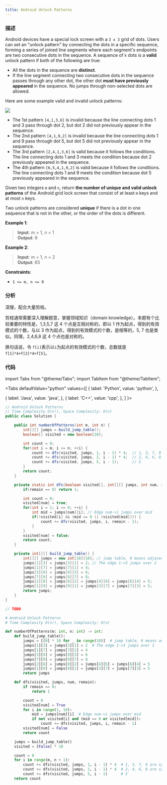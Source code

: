 ```yaml
---
title: Android Unlock Patterns
---
```


### 描述

Android devices have a special lock screen with a `3 x 3` grid of dots. Users can set an "unlock pattern" by connecting the dots in a specific sequence, forming a series of joined line segments where each segment's endpoints are two consecutive dots in the sequence. A sequence of `k` dots is a **valid** unlock pattern if both of the following are true:

- All the dots in the sequence are **distinct**.
- If the line segment connecting two consecutive dots in the sequence passes through any other dot, the other dot **must have previously appeared** in the sequence. No jumps through non-selected dots are allowed.

Here are some example valid and invalid unlock patterns:

![](/img/android-unlock.png)

- The 1st pattern `[4,1,3,6]` is invalid because the line connecting dots 1 and 3 pass through dot 2, but dot 2 did not previously appear in the sequence.
- The 2nd pattern `[4,1,9,2]` is invalid because the line connecting dots 1 and 9 pass through dot 5, but dot 5 did not previously appear in the sequence.
- The 3rd pattern `[2,4,1,3,6]` is valid because it follows the conditions. The line connecting dots 1 and 3 meets the condition because dot 2 previously appeared in the sequence.
- The 4th pattern `[6,5,4,1,9,2]` is valid because it follows the conditions. The line connecting dots 1 and 9 meets the condition because dot 5 previously appeared in the sequence.

Given two integers `m` and `n`, return **the number of unique and valid unlock patterns** of the Android grid lock screen that consist of at least `m` keys and at most `n` keys.

Two unlock patterns are considered **unique** if there is a dot in one sequence that is not in the other, or the order of the dots is different.

**Example 1**:

> **Input**: m = 1, n = 1  
> **Output**: 9

**Example 2**:

> **Input**: m = 1, n = 2  
> **Output**: 65

**Constraints**:

- `1 <= m, n <= 9`

### 分析

深搜，配合大量剪枝。

剪枝通常需要深入理解题意，掌握领域知识（domain knowledge）。本题有个比较重要的特性是，1,3,5,7 这 4 个点是互相对称的，即以 1 作为起点，得到的有效模式的个数，与以 3 作为起点，得到的有效模式的个数，是相等的，5, 7 也是类似。同理，2,4,6,8 这 4 个点也是对称的。

换句话说，令 `f[i]`表示以`i`为起点的有效模式的个数，总数就是 `f[1]*4+f[2]*4+f[5]`。

### 代码

import Tabs from "@theme/Tabs";
import TabItem from "@theme/TabItem";

<Tabs
defaultValue="python"
values={[
{ label: 'Python', value: 'python', },

{ label: 'Java', value: 'java', },
{ label: 'C++', value: 'cpp', },
]
}>
<TabItem value="java">

```java
// Android Unlock Patterns
// Time Complexity O(n!), Space Complexity: O(n)
public class Solution {

    public int numberOfPatterns(int m, int n) {
        int[][] jumps = build_jump_table();
        boolean[] visited = new boolean[10];

        int count = 0;
        for(int i = m; i <= n; ++i) {
            count += dfs(visited, jumps, 1, i - 1) * 4;  // 1, 3, 7, 9 are symmetric
            count += dfs(visited, jumps, 2, i - 1) * 4;  // 2, 4, 6, 8 are symmetric
            count += dfs(visited, jumps, 5, i - 1);      // 5
        }
        return count;
    }

    private static int dfs(boolean visited[], int[][] jumps, int num, int remain) {
        if(remain == 0) return 1;

        int count = 0;
        visited[num] = true;
        for(int i = 1; i <= 9; ++i) {
            int mid = jumps[num][i]; // Edge num->i jumps over mid
            if(!visited[i] && (mid == 0 || (visited[mid]))) {
                count += dfs(visited, jumps, i, remain - 1);
            }
        }
        visited[num] = false;
        return count;
    }

    private int[][] build_jump_table() {
        int[][] jumps = new int[10][10]; // jump table, 0 means adjacent
        jumps[1][3] = jumps[3][1] = 2; // The edge 1->3 jumps over 2
        jumps[1][7] = jumps[7][1] = 4;
        jumps[3][9] = jumps[9][3] = 6;
        jumps[7][9] = jumps[9][7] = 8;
        jumps[2][8] = jumps[8][2] = jumps[4][6] = jumps[6][4] = 5;
        jumps[1][9] = jumps[9][1] = jumps[3][7] = jumps[7][3] = 5;
        return jumps;
    }
}
```

</TabItem>
<TabItem value="cpp">

```cpp
// TODO
```

</TabItem>

<TabItem value="python">

```python
# Android Unlock Patterns
# Time Complexity O(n!), Space Complexity: O(n)

def numberOfPatterns(m: int, n: int) -> int:
    def build_jump_table():
        jumps = [[0] * 10 for _ in range(10)]  # jump table, 0 means adjacent
        jumps[1][3] = jumps[3][1] = 2  # The edge 1->3 jumps over 2
        jumps[1][7] = jumps[7][1] = 4
        jumps[3][9] = jumps[9][3] = 6
        jumps[7][9] = jumps[9][7] = 8
        jumps[2][8] = jumps[8][2] = jumps[4][6] = jumps[6][4] = 5
        jumps[1][9] = jumps[9][1] = jumps[3][7] = jumps[7][3] = 5
        return jumps

    def dfs(visited, jumps, num, remain):
        if remain == 0:
            return 1

        count = 0
        visited[num] = True
        for i in range(1, 10):
            mid = jumps[num][i]  # Edge num->i jumps over mid
            if not visited[i] and (mid == 0 or visited[mid]):
                count += dfs(visited, jumps, i, remain - 1)
        visited[num] = False
        return count

    jumps = build_jump_table()
    visited = [False] * 10

    count = 0
    for i in range(m, n + 1):
        count += dfs(visited, jumps, 1, i - 1) * 4  # 1, 3, 7, 9 are symmetric
        count += dfs(visited, jumps, 2, i - 1) * 4  # 2, 4, 6, 8 are symmetric
        count += dfs(visited, jumps, 5, i - 1)      # 5
    return count
```

</TabItem>
</Tabs>
